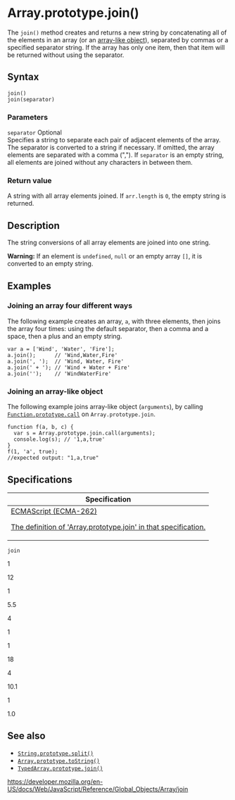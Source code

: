# Array.prototype.join()

The `join()` method creates and returns a new string by concatenating all of the elements in an array (or an [array-like object](https://developer.mozilla.org/en-US/docs/Web/JavaScript/Guide/Indexed_collections#working_with_array-like_objects)), separated by commas or a specified separator string. If the array has only one item, then that item will be returned without using the separator.

## Syntax

    join()
    join(separator)

### Parameters

`separator` <span class="badge inline optional">Optional</span>  
Specifies a string to separate each pair of adjacent elements of the array. The separator is converted to a string if necessary. If omitted, the array elements are separated with a comma (","). If `separator` is an empty string, all elements are joined without any characters in between them.

### Return value

A string with all array elements joined. If `arr.length` is `0`, the empty string is returned.

## Description

The string conversions of all array elements are joined into one string.

**Warning:** If an element is `undefined`, `null` or an empty array `[]`, it is converted to an empty string.

## Examples

### Joining an array four different ways

The following example creates an array, `a`, with three elements, then joins the array four times: using the default separator, then a comma and a space, then a plus and an empty string.

    var a = ['Wind', 'Water', 'Fire'];
    a.join();      // 'Wind,Water,Fire'
    a.join(', ');  // 'Wind, Water, Fire'
    a.join(' + '); // 'Wind + Water + Fire'
    a.join('');    // 'WindWaterFire'

### Joining an array-like object

The following example joins array-like object (`arguments`), by calling [`Function.prototype.call`](../function/call) on `Array.prototype.join`.

    function f(a, b, c) {
      var s = Array.prototype.join.call(arguments);
      console.log(s); // '1,a,true'
    }
    f(1, 'a', true);
    //expected output: "1,a,true"

## Specifications

<table><thead><tr class="header"><th>Specification</th></tr></thead><tbody><tr class="odd"><td><a href="https://tc39.es/ecma262/#sec-array.prototype.join">ECMAScript (ECMA-262) 
<br/>


<span class="small">The definition of 'Array.prototype.join' in that specification.</span></a></td></tr></tbody></table>

`join`

1

12

1

5.5

4

1

1

18

4

10.1

1

1.0

## See also

-   [`String.prototype.split()`](../string/split)
-   [`Array.prototype.toString()`](tostring)
-   [`TypedArray.prototype.join()`](../typedarray/join)

<a href="https://developer.mozilla.org/en-US/docs/Web/JavaScript/Reference/Global_Objects/Array/join" class="_attribution-link">https://developer.mozilla.org/en-US/docs/Web/JavaScript/Reference/Global_Objects/Array/join</a>
